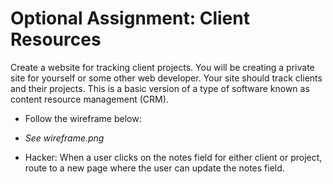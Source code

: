 # Optional Assignment: Client Resources

Create a website for tracking client projects. You will be creating a private site for yourself or some other web developer. Your site should track clients and their projects. This is a basic version of a type of software known as content resource management (CRM).

+ Follow the wireframe below:
- *See wireframe.png*

+ Hacker: When a user clicks on the notes field for either client or project, route to a new page where the user can update the notes field.
